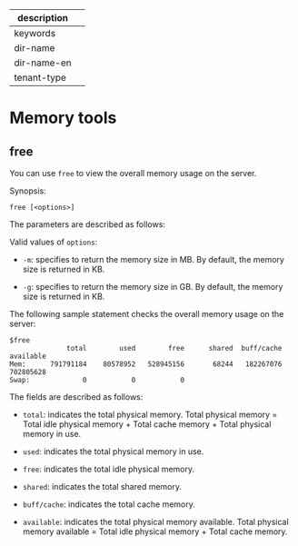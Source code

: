 |description||
|---|---|
|keywords||
|dir-name||
|dir-name-en||
|tenant-type||

# Memory tools

## free

You can use `free` to view the overall memory usage on the server. 

Synopsis:

```unknow
free [<options>]
```

The parameters are described as follows:

Valid values of `options`:

* `-m`: specifies to return the memory size in MB. By default, the memory size is returned in KB. 

* `-g`: specifies to return the memory size in GB. By default, the memory size is returned in KB. 

The following sample statement checks the overall memory usage on the server:

```unknow
$free
              total        used        free      shared  buff/cache   available
Mem:      791791184    80578952   528945156       68244   182267076   702805628
Swap:             0           0           0
```

The fields are described as follows:

* `total`: indicates the total physical memory. Total physical memory = Total idle physical memory + Total cache memory + Total physical memory in use. 

* `used`: indicates the total physical memory in use. 

* `free`: indicates the total idle physical memory. 

* `shared`: indicates the total shared memory. 

* `buff/cache`: indicates the total cache memory. 

* `available`: indicates the total physical memory available. Total physical memory available = Total idle physical memory + Total cache memory. 
